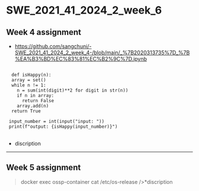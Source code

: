 # SWE_2021_41_2024_2_week_6

## Week 4 assignment
* https://github.com/sangchuni/-SWE_2021_41_2024_2_week_4-/blob/main/_%7B2020313735%7D_%7B%EA%B3%BD%EC%83%81%EC%B2%9C%7D.ipynb
<pre>
<code>
  def isHappy(n):
  array = set()
  while n != 1:
    n = sum(int(digit)**2 for digit in str(n))
    if n in array:
      return False
    array.add(n)
  return True

 input_number = int(input("input: "))
 print(f"output: {isHappy(input_number)}")
</code>
</pre>

* discription
---
## Week 5 assignment
>docker exec ossp-container cat /etc/os-release
/>*discription

